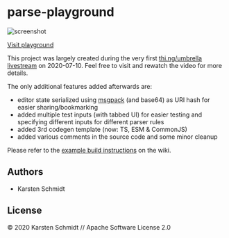 # parse-playground

![screenshot](https://raw.githubusercontent.com/thi-ng/umbrella/develop/assets/examples/parse-playground.png)

[Visit playground](http://demo.thi.ng/umbrella/parse-playground/)

This project was largely created during the very first [thi.ng/umbrella
livestream](https://makertube.net/w/ursFuQNJQQskmejx1ydL7q) on 2020-07-10. Feel
free to visit and rewatch the video for more details.

The only additional features added afterwards are:

- editor state serialized using
  [msgpack](https://www.npmjs.com/package/@ygoe/msgpack) (and base64) as
  URI hash for easier sharing/bookmarking
- added multiple test inputs (with tabbed UI) for easier testing and
  specifying different inputs for different parser rules
- added 3rd codegen template (now: TS, ESM & CommonJS)
- added various comments in the source code and some minor cleanup

Please refer to the [example build
instructions](https://github.com/thi-ng/umbrella/wiki/Example-build-instructions)
on the wiki.

## Authors

- Karsten Schmidt

## License

&copy; 2020 Karsten Schmidt // Apache Software License 2.0
